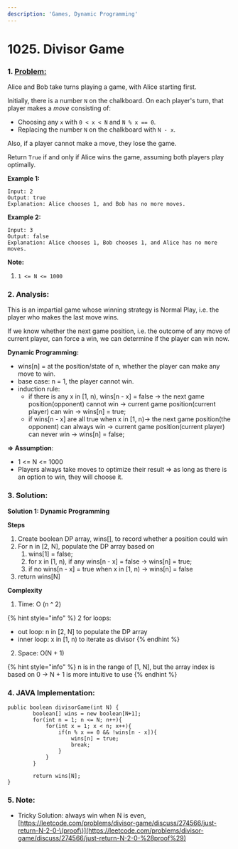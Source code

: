 ```yaml
---
description: 'Games, Dynamic Programming'
---
```


# 1025. Divisor Game

### 1. [Problem: ](https://leetcode.com/problems/divisor-game/description/)

Alice and Bob take turns playing a game, with Alice starting first.

Initially, there is a number `N` on the chalkboard.  On each player's turn, that player makes a _move_ consisting of:

* Choosing any `x` with `0 < x < N` and `N % x == 0`.
* Replacing the number `N` on the chalkboard with `N - x`.

Also, if a player cannot make a move, they lose the game.

Return `True` if and only if Alice wins the game, assuming both players play optimally.

**Example 1:**

```text
Input: 2
Output: true
Explanation: Alice chooses 1, and Bob has no more moves.
```

**Example 2:**

```text
Input: 3
Output: false
Explanation: Alice chooses 1, Bob chooses 1, and Alice has no more moves.
```

**Note:**

1. `1 <= N <= 1000`

### **2. Analysis:** 

This is an impartial game whose winning strategy is Normal Play, i.e. the player who makes the last move wins.

If we know whether the next game position, i.e. the outcome of any move of current player, can force a win, we can determine if the player can win now.

**Dynamic Programming:**

* wins\[n\] = at the position/state of n, whether the player can make any move to win.
* base case: n = 1, the player cannot win.
* induction rule: 
  * if there is any x in \[1, n\), wins\[n - x\] = false -&gt; the next game position\(opponent\) cannot win -&gt; current game position\(current player\) can win -&gt; wins\[n\] = true;
  * if wins\[n - x\] are all true when x in \[1, n\)-&gt; the next game position\(the opponent\) can always win -&gt; current game position\(current player\) can never win -&gt; wins\[n\] = false;

**=&gt; Assumption**: 

* 1 &lt;= N &lt;= 1000
* Players always take moves to optimize their result =&gt; as long as there is an option to win, they will choose it.

### 3. Solution:

**Solution 1: Dynamic Programming**

**Steps**

1. Create boolean DP array, wins\[\], to record whether a position could win
2. For n in \[2, N\], populate the DP array based on
   1. wins\[1\] = false;
   2. for x in \[1, n\), if any wins\[n - x\] = false -&gt; wins\[n\] = true;
   3. if no wins\[n - x\] = true when x in \[1, n\) -&gt; wins\[n\] = false
3. return wins\[N\]

**Complexity**

1. Time: O \(n ^ 2\)  

{% hint style="info" %}
2 for loops:

* out loop: n in \[2, N\] to populate the DP array 
* inner loop: x in \[1, n\) to iterate as divisor
{% endhint %}

2. Space: O\(N + 1\)

{% hint style="info" %}
n is in the range of \[1, N\], but the array index is based on 0 -&gt; N + 1 is more intuitive to use
{% endhint %}

### 4. JAVA Implementation:

```text
public boolean divisorGame(int N) {
        boolean[] wins = new boolean[N+1];
        for(int n = 1; n <= N; n++){
            for(int x = 1; x < n; x++){
                if(n % x == 0 && !wins[n - x]){
                    wins[n] = true;
                    break;
                }
            }
        }
        
        return wins[N];
}
```

### 5. Note:

* Tricky Solution: always win when N is even, [https://leetcode.com/problems/divisor-game/discuss/274566/just-return-N-2-0-\(proof\)](https://leetcode.com/problems/divisor-game/discuss/274566/just-return-N-2-0-%28proof%29)



